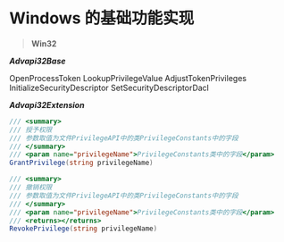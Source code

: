 # Windows 的基础功能实现

> **Win32**

**_Advapi32Base_**

OpenProcessToken
LookupPrivilegeValue
AdjustTokenPrivileges
InitializeSecurityDescriptor
SetSecurityDescriptorDacl

**_Advapi32Extension_**

```C#
/// <summary>
/// 授予权限
/// 参数取值为文件PrivilegeAPI中的类PrivilegeConstants中的字段
/// </summary>
/// <param name="privilegeName">PrivilegeConstants类中的字段</param>
GrantPrivilege(string privilegeName)

/// <summary>
/// 撤销权限
/// 参数取值为文件PrivilegeAPI中的类PrivilegeConstants中的字段
/// </summary>
/// <param name="privilegeName">PrivilegeConstants类中的字段</param>
/// <returns></returns>
RevokePrivilege(string privilegeName)
```
